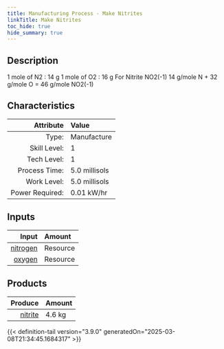 ```yaml
---
title: Manufacturing Process - Make Nitrites
linkTitle: Make Nitrites
toc_hide: true
hide_summary: true
---
```

<!-- This is generated by the MarsSim HelpGenertor, do not edit. -->

## Description
 &#10;&#9;&#9;&#9;1 mole of N2 : 14 g&#10;&#9;&#9;&#9;1 mole of O2 : 16 g&#10;&#9;&#9;&#9;For Nitrite NO2(-1) &#10;&#9;&#9;&#9;14 g/mole N + 32 g/mole O &#61; 46 g/mole NO2(-1) &#10;&#9;&#9;&#9;&#10;&#9;&#9;

## Characteristics

| Attribute      | Value |
|--------:|:------|
|Type:|Manufacture|
|Skill Level:|1|
|Tech Level:|1|
|Process Time:|5.0 millisols|
|Work Level:|5.0 millisols|
|Power Required:|0.01 kW/hr|

## Inputs

| Input      | Amount |
|--------:|:------|
|[nitrogen](/docs/definitions/resource/nitrogen)|Resource|1.4 kg|
|[oxygen](/docs/definitions/resource/oxygen)|Resource|3.2 kg|

## Products


| Produce      | Amount |
|--------:|:------|
|[nitrite](/docs/definitions/resource/nitrite)|4.6 kg|



{{< definition-tail version="3.9.0" generatedOn="2025-03-08T21:34:45.1684317" >}}



